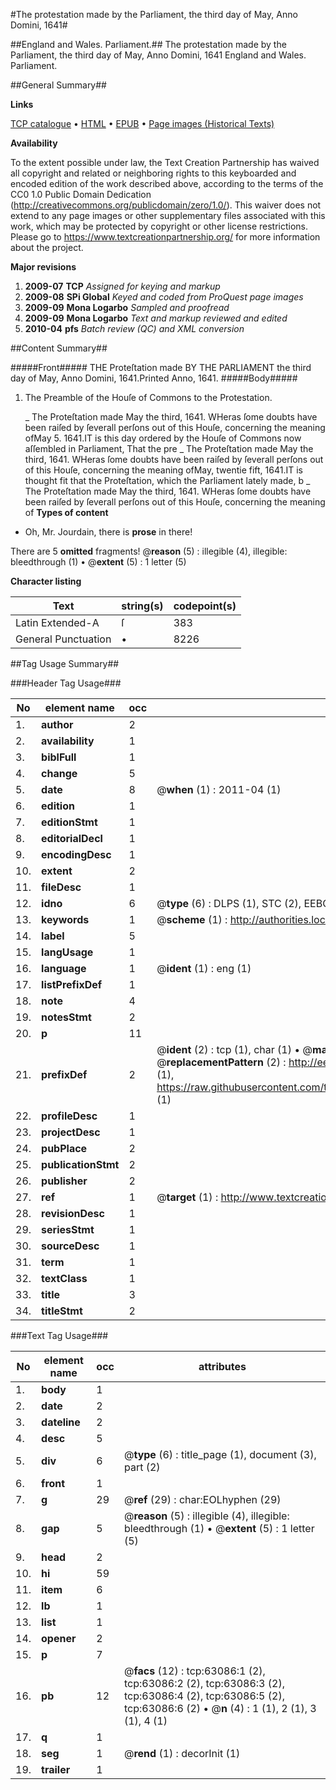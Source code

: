 #The protestation made by the Parliament, the third day of May, Anno Domini, 1641#

##England and Wales. Parliament.##
The protestation made by the Parliament, the third day of May, Anno Domini, 1641
England and Wales. Parliament.

##General Summary##

**Links**

[TCP catalogue](http://www.ota.ox.ac.uk/tcp/)  • 
[HTML](http://tei.it.ox.ac.uk/tcp/Texts-HTML/free/A38/A38077.html)  • 
[EPUB](http://tei.it.ox.ac.uk/tcp/Texts-EPUB/free/A38/A38077.epub) • 
[Page images (Historical Texts)](https://historicaltexts.jisc.ac.uk/eebo-12547060e)

**Availability**

To the extent possible under law, the Text Creation Partnership has waived all copyright and related or neighboring rights to this keyboarded and encoded edition of the work described above, according to the terms of the CC0 1.0 Public Domain Dedication (http://creativecommons.org/publicdomain/zero/1.0/). This waiver does not extend to any page images or other supplementary files associated with this work, which may be protected by copyright or other license restrictions. Please go to https://www.textcreationpartnership.org/ for more information about the project.

**Major revisions**

1. __2009-07__ __TCP__ *Assigned for keying and markup*
1. __2009-08__ __SPi Global__ *Keyed and coded from ProQuest page images*
1. __2009-09__ __Mona Logarbo__ *Sampled and proofread*
1. __2009-09__ __Mona Logarbo__ *Text and markup reviewed and edited*
1. __2010-04__ __pfs__ *Batch review (QC) and XML conversion*

##Content Summary##

#####Front#####
THE Proteſtation made BY THE PARLIAMENT the third day of May, Anno Domini, 1641.Printed Anno, 1641.
#####Body#####

1. The Preamble of the Houſe of Commons to the Protestation.

    _ The Proteſtation made May the third, 1641.
WHeras ſome doubts have been raiſed by ſeverall perſons out of this Houſe, concerning the meaning ofMay 5. 1641.IT is this day ordered by the Houſe of Commons now aſſembled in Parliament, That the pre
    _ The Proteſtation made May the third, 1641.
WHeras ſome doubts have been raiſed by ſeverall perſons out of this Houſe, concerning the meaning ofMay, twentie fift, 1641.IT is thought fit that the Proteſtation, which the Parliament lately made, b
    _ The Proteſtation made May the third, 1641.
WHeras ſome doubts have been raiſed by ſeverall perſons out of this Houſe, concerning the meaning of
**Types of content**

  * Oh, Mr. Jourdain, there is **prose** in there!

There are 5 **omitted** fragments! 
 @__reason__ (5) : illegible (4), illegible: bleedthrough (1)  •  @__extent__ (5) : 1 letter (5)

**Character listing**


|Text|string(s)|codepoint(s)|
|---|---|---|
|Latin Extended-A|ſ|383|
|General Punctuation|•|8226|

##Tag Usage Summary##

###Header Tag Usage###

|No|element name|occ|attributes|
|---|---|---|---|
|1.|__author__|2||
|2.|__availability__|1||
|3.|__biblFull__|1||
|4.|__change__|5||
|5.|__date__|8| @__when__ (1) : 2011-04 (1)|
|6.|__edition__|1||
|7.|__editionStmt__|1||
|8.|__editorialDecl__|1||
|9.|__encodingDesc__|1||
|10.|__extent__|2||
|11.|__fileDesc__|1||
|12.|__idno__|6| @__type__ (6) : DLPS (1), STC (2), EEBO-CITATION (1), OCLC (1), VID (1)|
|13.|__keywords__|1| @__scheme__ (1) : http://authorities.loc.gov/ (1)|
|14.|__label__|5||
|15.|__langUsage__|1||
|16.|__language__|1| @__ident__ (1) : eng (1)|
|17.|__listPrefixDef__|1||
|18.|__note__|4||
|19.|__notesStmt__|2||
|20.|__p__|11||
|21.|__prefixDef__|2| @__ident__ (2) : tcp (1), char (1)  •  @__matchPattern__ (2) : ([0-9\-]+):([0-9IVX]+) (1), (.+) (1)  •  @__replacementPattern__ (2) : http://eebo.chadwyck.com/downloadtiff?vid=$1&page=$2 (1), https://raw.githubusercontent.com/textcreationpartnership/Texts/master/tcpchars.xml#$1 (1)|
|22.|__profileDesc__|1||
|23.|__projectDesc__|1||
|24.|__pubPlace__|2||
|25.|__publicationStmt__|2||
|26.|__publisher__|2||
|27.|__ref__|1| @__target__ (1) : http://www.textcreationpartnership.org/docs/. (1)|
|28.|__revisionDesc__|1||
|29.|__seriesStmt__|1||
|30.|__sourceDesc__|1||
|31.|__term__|1||
|32.|__textClass__|1||
|33.|__title__|3||
|34.|__titleStmt__|2||


###Text Tag Usage###

|No|element name|occ|attributes|
|---|---|---|---|
|1.|__body__|1||
|2.|__date__|2||
|3.|__dateline__|2||
|4.|__desc__|5||
|5.|__div__|6| @__type__ (6) : title_page (1), document (3), part (2)|
|6.|__front__|1||
|7.|__g__|29| @__ref__ (29) : char:EOLhyphen (29)|
|8.|__gap__|5| @__reason__ (5) : illegible (4), illegible: bleedthrough (1)  •  @__extent__ (5) : 1 letter (5)|
|9.|__head__|2||
|10.|__hi__|59||
|11.|__item__|6||
|12.|__lb__|1||
|13.|__list__|1||
|14.|__opener__|2||
|15.|__p__|7||
|16.|__pb__|12| @__facs__ (12) : tcp:63086:1 (2), tcp:63086:2 (2), tcp:63086:3 (2), tcp:63086:4 (2), tcp:63086:5 (2), tcp:63086:6 (2)  •  @__n__ (4) : 1 (1), 2 (1), 3 (1), 4 (1)|
|17.|__q__|1||
|18.|__seg__|1| @__rend__ (1) : decorInit (1)|
|19.|__trailer__|1||
